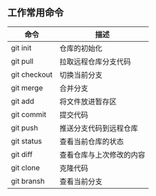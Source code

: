 ## 工作常用命令
| 命令 | 描述 |
| ---- | ---- | 
| git init | 仓库的初始化 |
| git pull | 拉取远程仓库分支代码 |
| git checkout | 切换当前分支 |
| git merge | 合并分支 |
| git add | 将文件放进暂存区 |
| git commit | 提交代码 |
| git push | 推送分支代码到远程仓库 |
| git status | 查看当前仓库的状态 |
| git diff | 查看仓库与上次修改的内容 |
| git clone | 克隆代码 |
| git bransh | 查看当前分支 |
